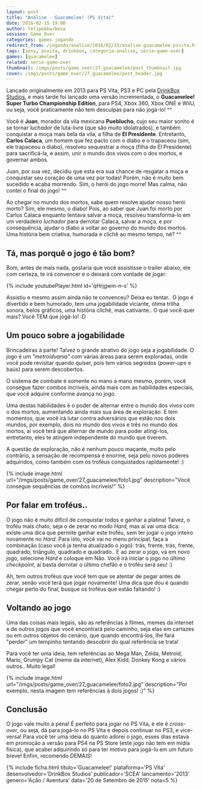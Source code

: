 ```yaml
---
layout: post
title: "Análise - Guacamelee! (PS Vita)"
date: 2016-02-15 19:00
author: felipebbarbosa
session: Game Over 
categories: games jogando
redirect_from: /jogando/analise/2016/02/15/analise-guacamelee-psvita.html
tags: [sony, psvita, drinkbox, categoria-analise, serie-game-over]
games: [guacamelee]
related: serie-game-over
thumbnail: /imgs/posts/game_over/27_guacamelee/post_thumbnail.jpg
cover: /imgs/posts/game_over/27_guacamelee/post_header.jpg
---
```


Lançado originalmente em 2013 para PS Vita, PS3 e PC pela [DrinkBox Studios](http://www.drinkboxstudios.com/), e mais tarde foi lançado uma versão incrementada, o **Guacamelee! Super Turbo Championship Edition**, para PS4, Xbox 360, Xbox ONE e WiiU, ou seja, você praticamente não tem desculpas para não jogá-lo! ^^

<!--more-->

Você é **Juan**, morador da vila mexicana **Pueblucho**, cujo seu maior sonho é se tornar _luchador_ de luta-livre (que são muito idolatrados), e também conquistar a moça mais bela da vila, a filha de **El Presidente**. Entretanto, **Carlos Calaca**, um homem que fez pacto com o diabo e o trapaceou (sim, ele trapaceou o diabo), resolveu sequestrar a moça (filha de El Presidente) para sacrificá-la, e assim, unir o mundo dos vivos com o dos mortos, e governar ambos.

Juan, por sua vez, decidiu que esta era sua chance de resgatar a moça e conquistar seu coração de uma vez por todas! Porém, não é muito bem sucedido e acaba morrendo. Sim, o herói do jogo morre! Mas calma, não contei o final do jogo! ^^

Ao chegar no mundo dos mortos, sabe quem resolve ajudar nosso herói morto? Sim, ele mesmo, o diabo! Pois, ao saber que Juan foi morto por Carlos Calaca enquanto tentava salvar a moça, resolveu transformá-lo em um verdadeiro _luchador_ para derrotar Calaca, salvar a moça, e por consequência, ajudar o diabo a voltar ao governo do mundo dos mortos. Uma história bem criativa, humorada e clichê ao mesmo tempo, né? ^^

## Tá, mas porquê o jogo é tão bom?

Bom, antes de mais nada, gostaria que você assistisse o trailer abaixo, ele com certeza, te irá convencer e o deixará com vontade de jogar:

{% include youtubePlayer.html id='qHrjgwm-n-s' %}

Assistiu e mesmo assim ainda não te convenceu? Deixa eu tentar.. O jogo é divertido e bem humorado, tem uma jogabilidade viciante, ótima trilha sonora, belos gráficos, uma história clichê, mas cativante.. O que você quer mais? Você TEM que jogá-lo! :D

## Um pouco sobre a jogabilidade

Brincadeiras à parte! Talvez o grande atrativo do jogo seja a jogabilidade. O jogo é um _"metroidvania"_ com várias áreas para serem exploradas, onde você pode revisitar quando quiser, pois tem vários segredos (_power-ups_ e baús) para serem descobertos.

O sistema de combate é somente no mano a mano mesmo, porém, você consegue fazer combos incríveis, ainda mais com as habilidades especiais, que você adquire conforme avança no jogo.

Uma destas habilidades é o poder de alternar entre o mundo dos vivos com o dos mortos, aumentando ainda mais sua área de exploração. E tem momentos, que você irá lutar contra adversários que estão nos dois mundos, por exemplo, dois no mundo dos vivos e três no mundo dos mortos, aí você terá que alternar de mundo para poder atingí-los, entretanto, eles te atingem independente do mundo que tiverem.

A questão de exploração, não é nenhum pouco maçante, muito pelo contrário, a sensação de recompensa é enorme, seja pelo novos poderes adquiridos, como também com os troféus conquistados rapidamente! :)

{% include image.html url="/imgs/posts/game_over/27_guacamelee/foto1.jpg" description="Você consegue sequências de combos incríveis!" %}

## Por falar em troféus..

O jogo não é muito difícil de conquistar todos e ganhar a platina! Talvez, o troféu mais chato, seja o de zerar no modo _Hard_, mas aí vai uma dica: existe uma dica que permite ganhar este troféu, sem ter jogar o jogo inteiro novamente no _Hard_. Para isto, você vai no menu principal, faça a combinação (caso você já tenha atualizado o jogo): trás, frente, trás, frente, quadrado, triângulo, quadrado e quadrado.. E ao zerar o jogo, vá em novo jogo, selecione _Hard_ e coloque em Não. Você irá iniciar o jogo no último _checkpoint_, aí basta derrotar o último chefão e o troféu será seu! :)

Ah, tem outros troféus que você tem que se atentar de pegar antes de zerar, senão você terá que jogar novamente! Uma dica que dou é quando chegar perto do final, busque os troféus que estão faltando! :)

## Voltando ao jogo

Uma das coisas mais legais, são as referências à filmes, memes da internet e de outros jogos que você encontrará pelo caminho, seja elas em cartazes ou em outros objetos do cenário, que quando encontrá-los, lhe fará "perder" um tempinho tentando descobrir do qual referência se trata!

Para você ter uma ideia, tem referências ao Mega Man, Zelda, Metroid, Mario, Grumpy Cat (meme da internet), Alex Kidd, Donkey Kong e vários outros.. Muito legal!

{% include image.html url="/imgs/posts/game_over/27_guacamelee/foto2.jpg" description="Por exemplo, nesta imagem tem referências à dois jogos! :)" %}

## Conclusão

O jogo vale muito a pena! É perfeito para jogar no PS Vita, e ele é _cross-over_, ou seja, dá para jogá-lo no PS Vita e depois continuar no PS3, e vice-versa! Para você ter uma ideia do quanto adorei o jogo, esses dias estava em promoção a versão para PS4 na PS Store (este jogo não tem em mídia física), que acabei adquirindo só para ter motivo para jogá-lo em um futuro breve! Enfim, recomendo DEMAIS!

{% include ficha.html
  titulo='Guacamelee!'
  plataforma='PS Vita'
  desenvolvedor='DrinkBox Studios'
  publicador='SCEA'
  lancamento='2013'
  genero='Ação / Aventura'
  data='20 de Setembro de 2015'
  nota=5 %}
